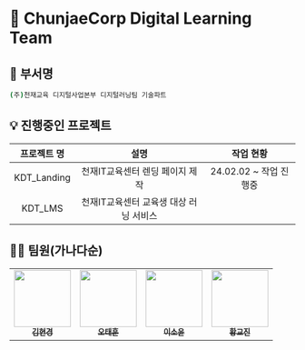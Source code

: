 # 🏢 ChunjaeCorp Digital Learning Team

## 📝 부서명

```sh
(주)천재교육 디지털사업본부 디지털러닝팀 기술파트
```

## 💡 진행중인 프로젝트
|프로젝트 명|설명|작업 현황|
|:---:|:---:|:---:|
|KDT_Landing|천재IT교육센터 렌딩 페이지 제작|24.02.02 ~ 작업 진행중|
|KDT_LMS|천재IT교육센터 교육생 대상 러닝 서비스||24.04.12 ~ 작업 진행중


## 🧑‍🦲 팀원(가나다순)

<table>
  <tbody>
    <tr>
      <td align="center"><a href="https://github.com/re2panda"><img src="https://github.com/SP0F0/.github/assets/62829894/5b52e275-93ec-4117-9541-42d9ee4d2c6a" width="100px;" alt=""/><br /><sub><b>김현경</b></sub></a><br /></td>
      <td align="center"><a href="https://github.com/keg51051"><img src="https://github.com/SP0F0/.github/assets/62829894/89996fac-c626-44e8-ba10-3dcc17252079" width="100px;" alt=""/><br /><sub><b>오태훈</b></sub></a><br /></td>
      <td align="center"><a href="https://github.com/rosieoh"><img src="https://github.com/ECO-TVY/.github/assets/104690434/69313dae-3288-47d1-aec3-f5314eb32fa3" width="100px;" alt=""/><br /><sub><b>이소윤</b></sub></a><br /></td>
      <td align="center"><a href="https://github.com/h0725j"><img src="https://github.com/SP0F0/.github/assets/62829894/fc0c73b5-3bdc-4edf-8c7f-b7b8eff9bf67" width="100px;" alt=""/><br /><sub><b>황교진</b></sub></a><br /></td>
    </tr>
  </tbody>
</table>
